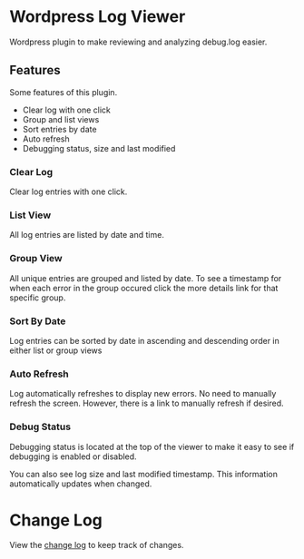 # Wordpress Log Viewer

Wordpress plugin to make reviewing and analyzing debug.log easier.

## Features

Some features of this plugin.

- Clear log with one click
- Group and list views
- Sort entries by date
- Auto refresh
- Debugging status, size and last modified

### Clear Log 

Clear log entries with one click.

### List View
	
All log entries are listed by date and time.
	
### Group View

All unique entries are grouped and listed by date.  To see a timestamp for when each error in the group occured click the more details link for that specific group.
	
### Sort By Date

Log entries can be sorted by date in ascending and descending order in either list or group views
	
### Auto Refresh

Log automatically refreshes to display new errors.  No need to manually refresh the screen.  However, there is a link to manually refresh if desired.
	
### Debug Status

Debugging status is located at the top of the viewer to make it easy to see if debugging is enabled or disabled.  
	
You can also see log size and last modified timestamp.  This information automatically updates when changed.

# Change Log

View the [change log](https://github.com/allbitsnbytes/wp-log-viewer/blob/master/CHANGELOG.md) to keep track of changes.